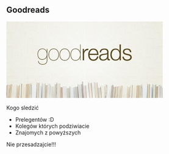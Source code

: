 
## Goodreads
![](/resources/img/goodreads.jpg)

Kogo sledzić

- Prelegentów :D
- Kolegów których podziwiacie
- Znajomych z powyższych

Nie przesadzajcie!!!

